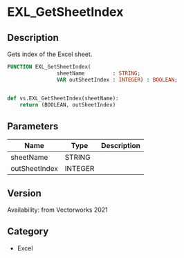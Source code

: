 # EXL_GetSheetIndex

## Description
Gets index of the Excel sheet.

```pascal
FUNCTION EXL_GetSheetIndex(
				sheetName         : STRING;
				VAR outSheetIndex : INTEGER) : BOOLEAN;
```

```python

def vs.EXL_GetSheetIndex(sheetName):
    return (BOOLEAN, outSheetIndex)
```

## Parameters
|Name|Type|Description|
|---|---|---|
|sheetName|STRING||
|outSheetIndex|INTEGER||

## Version
Availability: from Vectorworks 2021
## Category
* Excel

